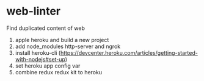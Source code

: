 # web-linter
Find duplicated content of web

1. apple heroku and build a new project
2. add node_modules http-server and ngrok
3. install heroku-cli (https://devcenter.heroku.com/articles/getting-started-with-nodejs#set-up)
4. set heroku app config var
5. combine redux redux kit to heroku
